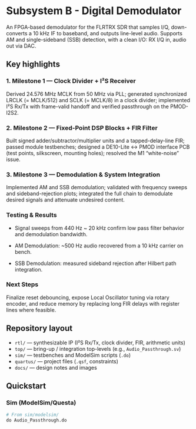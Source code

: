 # Subsystem B - Digital Demodulator

An FPGA-based demodulator for the FLRTRX SDR that samples I/Q, down-converts a 10 kHz IF to baseband, and outputs line-level audio. Supports AM and single-sideband (SSB) detection, with a clean I/O: RX I/Q in, audio out via DAC.

## Key highlights

### 1. Milestone 1 — Clock Divider + I²S Receiver
Derived 24.576 MHz MCLK from 50 MHz via PLL; generated synchronized LRCLK (= MCLK/512) and SCLK (= MCLK/8) in a clock divider; implemented I²S Rx/Tx with frame-valid handoff and verified passthrough on the PMOD-I2S2.

### 2. Milestone 2 — Fixed-Point DSP Blocks + FIR Filter
Built signed adder/subtractor/multiplier units and a tapped-delay-line FIR; passed module testbenches; designed a DE10-Lite <-> PMOD interface PCB (test points, silkscreen, mounting holes); resolved the M1 “white-noise” issue.

### 3. Milestone 3 — Demodulation & System Integration
Implemented AM and SSB demodulation; validated with frequency sweeps and sideband-rejection plots; integrated the full chain to demodulate desired signals and attenuate undesired content.

### Testing & Results

- Signal sweeps from 440 Hz ~ 20 kHz confirm low pass filter behavior and demodulation bandwidth.

- AM Demodulation: ~500 Hz audio recovered from a 10 kHz carrier on bench.

- SSB Demodulation: measured sideband rejection after Hilbert path integration.

### Next Steps

Finalize reset debouncing, expose Local Oscillator tuning via rotary encoder, and reduce memory by replacing long FIR delays with register lines where feasible.


## Repository layout
- `rtl/` — synthesizable IP (I²S Rx/Tx, clock divider, FIR, arithmetic units)
- `top/` — bring-up / integration top-levels (e.g., `Audio_Passthrough.sv`)
- `sim/` — testbenches and ModelSim scripts (`.do`)
- `quartus/` — project files (`.qsf`, constraints)
- `docs/` — design notes and images

## Quickstart

### Sim (ModelSim/Questa)
```tcl
# From sim/modelsim/
do Audio_Passthrough.do